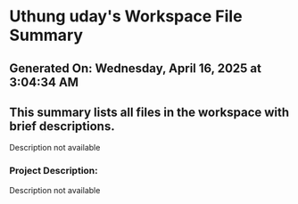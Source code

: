 # Uthung uday's Workspace File Summary
## Generated On: Wednesday, April 16, 2025 at 3:04:34 AM
This summary lists all files in the workspace with brief descriptions.
---
Description not available 
### Project Description:
 Description not available
